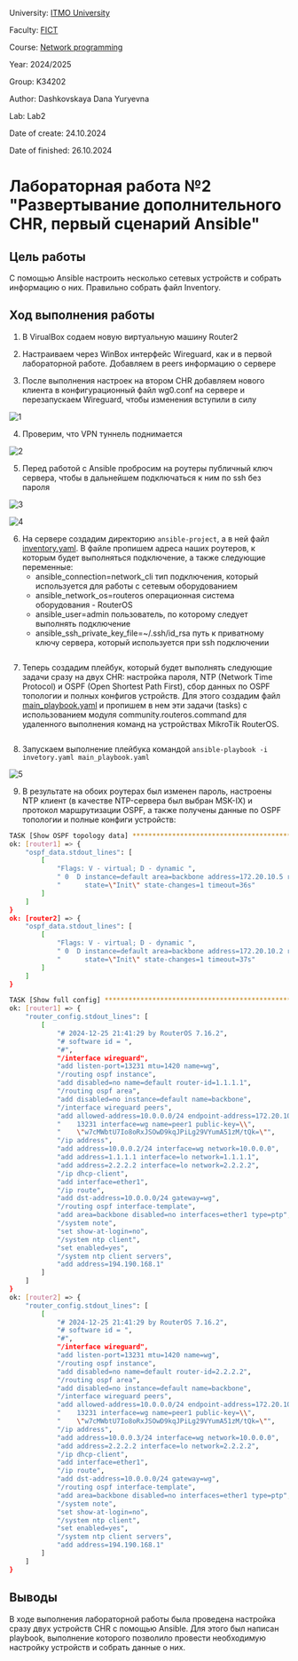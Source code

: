 University: [ITMO University](https://itmo.ru/ru/)

Faculty: [FICT](https://fict.itmo.ru)

Course: [Network programming](https://github.com/itmo-ict-faculty/network-programming)

Year: 2024/2025

Group: K34202

Author: Dashkovskaya Dana Yuryevna

Lab: Lab2

Date of create: 24.10.2024

Date of finished: 26.10.2024

# Лабораторная работа №2 "Развертывание дополнительного CHR, первый сценарий Ansible"

## Цель работы
С помощью Ansible настроить несколько сетевых устройств и собрать информацию о них. Правильно собрать файл Inventory.

## Ход выполнения работы

1) В VirualBox содаем новую виртуальную машину Router2

2) Настраиваем через WinBox интерфейс Wireguard, как и в первой лабораторной работе. Добавляем в peers информацию о сервере

3) После выполнения настроек на втором CHR добавляем нового клиента в конфигурационный файл wg0.conf на сервере и перезапускаем Wireguard, чтобы изменения вступили в силу

![1](https://github.com/user-attachments/assets/4b738ef0-688a-4c6e-b97a-d4b428febe42)

4) Проверим, что VPN туннель поднимается

![2](https://github.com/user-attachments/assets/bd6c3e47-b044-4417-b193-2be84c9f0d06)

5) Перед работой с Ansible пробросим на роутеры публичный ключ сервера, чтобы в дальнейшем подключаться к ним по ssh без пароля

![3](https://github.com/user-attachments/assets/01f176b7-3492-46b3-b5ed-7a308e83bf37)

![4](https://github.com/user-attachments/assets/84098699-6888-4478-9f1c-6a76f772c080)

6) На сервере создадим директорию ```ansible-project```, а в ней файл [inventory.yaml](./ansible-project/inventory.yaml). В файле пропишем адреса наших роутеров, к которым будет выполняться подключение, а также следующие переменные:
   * ansible_connection=network_cli тип подключения, который используется для работы с сетевым оборудованием
   * ansible_network_os=routeros операционная система оборудования - RouterOS
   * ansible_user=admin пользователь, по которому следует выполнять подключение
   * ansible_ssh_private_key_file=~/.ssh/id_rsa путь к приватному ключу сервера, который используется при ssh подключении

```yaml

```

7) Теперь создадим плейбук, который будет выполнять следующие задачи сразу на двух CHR: настройка пароля, NTP (Network Time Protocol) и OSPF (Open Shortest Path First), сбор данных по OSPF топологии и полных конфигов устройств. Для этого создадим файл [main_playbook.yaml](./ansible-project/main_playbook.yaml) и пропишем в нем эти задачи (tasks) с использованием модуля community.routeros.command для удаленного выполнения команд на устройствах MikroTik RouterOS.

```yaml


```
8) Запускаем выполнение плейбука командой ```ansible-playbook -i invetory.yaml main_playbook.yaml```

![5](https://github.com/user-attachments/assets/ffdf639c-c4b2-46d9-8586-7429d967c34a)

9) В результате на обоих роутерах был изменен пароль, настроены NTP клиент (в качестве NTP-сервера был выбран MSK-IX) и протокол маршрутизации OSPF, а также получены данные по OSPF топологии и полные конфиги устройств:

```bash
TASK [Show OSPF topology data] **************************************************************************************************************************************************************
ok: [router1] => {
    "ospf_data.stdout_lines": [
        [
            "Flags: V - virtual; D - dynamic ",
            " 0  D instance=default area=backbone address=172.20.10.5 router-id=2.2.2.2 ",
            "      state=\"Init\" state-changes=1 timeout=36s"
        ]
    ]
}
ok: [router2] => {
    "ospf_data.stdout_lines": [
        [
            "Flags: V - virtual; D - dynamic ",
            " 0  D instance=default area=backbone address=172.20.10.2 router-id=1.1.1.1 ",
            "      state=\"Init\" state-changes=1 timeout=37s"
        ]
    ]
}
```

```bash
TASK [Show full config] *********************************************************************************************************************************************************************
ok: [router1] => {
    "router_config.stdout_lines": [
        [
            "# 2024-12-25 21:41:29 by RouterOS 7.16.2",
            "# software id = ",
            "#",
            "/interface wireguard",
            "add listen-port=13231 mtu=1420 name=wg",
            "/routing ospf instance",
            "add disabled=no name=default router-id=1.1.1.1",
            "/routing ospf area",
            "add disabled=no instance=default name=backbone",
            "/interface wireguard peers",
            "add allowed-address=10.0.0.0/24 endpoint-address=172.20.10.3 endpoint-port=\\",
            "    13231 interface=wg name=peer1 public-key=\\",
            "    \"w7cMWbtU7Io8oRxJSOwD9kqJPiLg29VYumA51zM/tQk=\"",
            "/ip address",
            "add address=10.0.0.2/24 interface=wg network=10.0.0.0",
            "add address=1.1.1.1 interface=lo network=1.1.1.1",
            "add address=2.2.2.2 interface=lo network=2.2.2.2",
            "/ip dhcp-client",
            "add interface=ether1",
            "/ip route",
            "add dst-address=10.0.0.0/24 gateway=wg",
            "/routing ospf interface-template",
            "add area=backbone disabled=no interfaces=ether1 type=ptp",
            "/system note",
            "set show-at-login=no",
            "/system ntp client",
            "set enabled=yes",
            "/system ntp client servers",
            "add address=194.190.168.1"
        ]
    ]
}
ok: [router2] => {
    "router_config.stdout_lines": [
        [
            "# 2024-12-25 21:41:29 by RouterOS 7.16.2",
            "# software id = ",
            "#",
            "/interface wireguard",
            "add listen-port=13231 mtu=1420 name=wg",
            "/routing ospf instance",
            "add disabled=no name=default router-id=2.2.2.2",
            "/routing ospf area",
            "add disabled=no instance=default name=backbone",
            "/interface wireguard peers",
            "add allowed-address=10.0.0.0/24 endpoint-address=172.20.10.3 endpoint-port=\\",
            "    13231 interface=wg name=peer1 public-key=\\",
            "    \"w7cMWbtU7Io8oRxJSOwD9kqJPiLg29VYumA51zM/tQk=\"",
            "/ip address",
            "add address=10.0.0.3/24 interface=wg network=10.0.0.0",
            "add address=2.2.2.2 interface=lo network=2.2.2.2",
            "/ip dhcp-client",
            "add interface=ether1",
            "/ip route",
            "add dst-address=10.0.0.0/24 gateway=wg",
            "/routing ospf interface-template",
            "add area=backbone disabled=no interfaces=ether1 type=ptp",
            "/system note",
            "set show-at-login=no",
            "/system ntp client",
            "set enabled=yes",
            "/system ntp client servers",
            "add address=194.190.168.1"
        ]
    ]
}
```
## Выводы
В ходе выполнения лабораторной работы была проведена настройка сразу двух устройств CHR с помощью Ansible. Для этого был написан playbook, выполнение которого позволило провести необходимую настройку устройств и собрать данные о них. 
